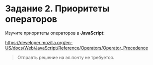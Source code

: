 # Задание 2. Приоритеты операторов

Изучите приоритеты операторов в **JavaScript**:

https://developer.mozilla.org/en-US/docs/Web/JavaScript/Reference/Operators/Operator_Precedence

> Отправть решение на эл.почту не требуется.